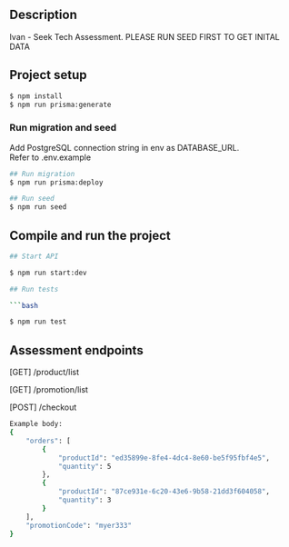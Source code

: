 ## Description

Ivan - Seek Tech Assessment.
PLEASE RUN SEED FIRST TO GET INITAL DATA


## Project setup

```bash
$ npm install
$ npm run prisma:generate
```

### Run migration and seed

Add PostgreSQL connection string in env as DATABASE_URL.  
Refer to .env.example

```bash
## Run migration
$ npm run prisma:deploy

## Run seed
$ npm run seed
```


## Compile and run the project

```bash
## Start API

$ npm run start:dev

## Run tests

```bash

$ npm run test

```

## Assessment endpoints

[GET] /product/list

[GET] /promotion/list

[POST] /checkout
```bash
Example body: 
{
    "orders": [
        {
            "productId": "ed35899e-8fe4-4dc4-8e60-be5f95fbf4e5",
            "quantity": 5
        },
        {
            "productId": "87ce931e-6c20-43e6-9b58-21dd3f604058",
            "quantity": 3
        }
    ],
    "promotionCode": "myer333"
}
```



